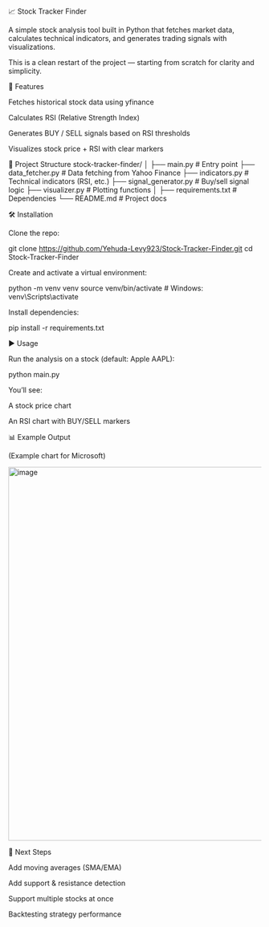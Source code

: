 📈 Stock Tracker Finder

A simple stock analysis tool built in Python that fetches market data, calculates technical indicators, and generates trading signals with visualizations.

This is a clean restart of the project — starting from scratch for clarity and simplicity.

🚀 Features

Fetches historical stock data using yfinance

Calculates RSI (Relative Strength Index)

Generates BUY / SELL signals based on RSI thresholds

Visualizes stock price + RSI with clear markers

📂 Project Structure
stock-tracker-finder/
│
├── main.py              # Entry point
├── data_fetcher.py      # Data fetching from Yahoo Finance
├── indicators.py        # Technical indicators (RSI, etc.)
├── signal_generator.py  # Buy/sell signal logic
├── visualizer.py        # Plotting functions
│
├── requirements.txt     # Dependencies
└── README.md            # Project docs

🛠 Installation

Clone the repo:

git clone https://github.com/Yehuda-Levy923/Stock-Tracker-Finder.git
cd Stock-Tracker-Finder


Create and activate a virtual environment:

python -m venv venv
source venv/bin/activate   # Windows: venv\Scripts\activate


Install dependencies:

pip install -r requirements.txt

▶️ Usage

Run the analysis on a stock (default: Apple AAPL):

python main.py


You’ll see:

A stock price chart

An RSI chart with BUY/SELL markers

📊 Example Output

(Example chart for Microsoft)


<img width="1034" height="745" alt="image" src="https://github.com/user-attachments/assets/2fcb3c6a-bc12-4fa6-a4ad-59468bdc9b09" />

🔮 Next Steps

Add moving averages (SMA/EMA)

Add support & resistance detection

Support multiple stocks at once

Backtesting strategy performance
